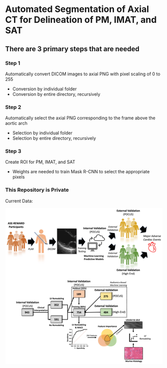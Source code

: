 # Automated Segmentation of Axial CT for Delineation of PM, IMAT, and SAT

## There are 3 primary steps that are needed

### Step 1
Automatically convert DICOM images to axial PNG with pixel scaling of 0 to 255
- Conversion by individual folder
- Conversion by entire directory, recursively

### Step 2
Automatically select the axial PNG corresponding to the frame above the aortic arch
- Selection by individual folder
- Selection by entire directory, recursively

### Step 3
Create ROI for PM, IMAT, and SAT
- Weights are needed to train Mask R-CNN to select the appropriate pixels

### This Repository is Private

Current Data:

![alt text](https://github.com/qahathaway/Cardiac_Remodeling_Radiomics/blob/main/Central%20Illustration.jpg)
